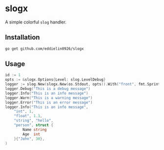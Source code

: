 # slogx

A simple colorful `slog` handler.

## Installation

```bash
go get github.com/eddielin0926/slogx
```

## Usage

```go
id := 1
opts := &slogx.Options{Level: slog.LevelDebug}
logger := slog.New(slogx.New(os.Stdout, opts)).With("front", fmt.Sprintf(" [%d]", id))
logger.Debug("This is a debug message")
logger.Info("This is an info message")
logger.Warn("This is a warning message")
logger.Error("This is an error message")
logger.Info("This is an info message",
    "int", 1,
    "float", 1.1,
    "string", "hello",
    "person", struct {
        Name string
        Age  int
    }{"John", 30},
)
```
